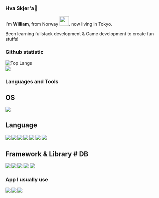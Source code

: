### Hva Skjer'a👋


I'm **William**, from Norway
<img src="https://user-images.githubusercontent.com/52475057/97868871-ce908180-1d53-11eb-9675-515433a64667.png" width="30px">. now living in Tokyo.

Been learning fullstack development & Game development to create fun stuffs!

### Github statistic

![Top Langs](https://github-readme-stats.vercel.app/api/top-langs/?username=William46503&layout=compact)\
<img src="https://github-readme-stats.vercel.app/api?username=William46503&theme=merko&show_icons=true"/>

### Languages and Tools
## OS
<img src="https://img.shields.io/badge/Windows-0078D6?style=for-the-badge&logo=windows&logoColor=white" />

## Language
<img align="left" src="https://img.shields.io/badge/HTML-239120?style=for-the-badge&logo=html5&logoColor=white" />
<img align="left" src="https://img.shields.io/badge/CSS-239120?&style=for-the-badge&logo=css3&logoColor=white" />
<img src="https://img.shields.io/badge/Sass-CC6699?style=for-the-badge&logo=sass&logoColor=white" />
<img align="left" src="https://img.shields.io/badge/JavaScript-F7DF1E?style=for-the-badge&logo=javascript&logoColor=black" />
<img align="left" src="https://img.shields.io/badge/Dart-0175C2?style=for-the-badge&logo=dart&logoColor=white" />
<img src="https://img.shields.io/badge/Flutter-02569B?style=for-the-badge&logo=flutter&logoColor=white" />
<img src="https://img.shields.io/badge/Markdown-000000?style=for-the-badge&logo=markdown&logoColor=white" />


## Framework & Library # DB
<img align="left" src="https://img.shields.io/badge/Node.js-43853D?style=for-the-badge&logo=node.js&logoColor=white" />
<img src="https://img.shields.io/badge/React-20232A?style=for-the-badge&logo=react&logoColor=61DAFB" />
<img align="left" src="https://img.shields.io/badge/Bootstrap-563D7C?style=for-the-badge&logo=bootstrap&logoColor=white" />
<img src="https://img.shields.io/badge/Material--UI-0081CB?style=for-the-badge&logo=material-ui&logoColor=white" />
<img src="https://img.shields.io/badge/MongoDB-4EA94B?style=for-the-badge&logo=mongodb&logoColor=white" />


### App I usually use

<img align="left" src="https://img.shields.io/badge/Slack-4A154B?style=for-the-badge&logo=slack&logoColor=white" />
<img align="left" src="https://img.shields.io/badge/Discord-7289DA?style=for-the-badge&logo=discord&logoColor=white" />
<img src="https://img.shields.io/badge/Zoom-2D8CFF?style=for-the-badge&logo=zoom&logoColor=white" />

